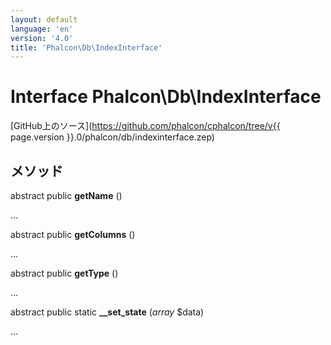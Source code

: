 ```yaml
---
layout: default
language: 'en'
version: '4.0'
title: 'Phalcon\Db\IndexInterface'
---
```


# Interface **Phalcon\Db\IndexInterface**

[GitHub上のソース](https://github.com/phalcon/cphalcon/tree/v{{ page.version }}.0/phalcon/db/indexinterface.zep)

## メソッド

abstract public **getName** ()

...

abstract public **getColumns** ()

...

abstract public **getType** ()

...

abstract public static **__set_state** (*array* $data)

...